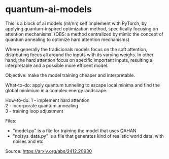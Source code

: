 # quantum-ai-models

This is a block of ai models (ml/nn) self implement with PyTorch, by applying quantum-inspired optimization method, specifically focusing on attention mechanisms. (OBS: a method centralized by mimic the concept of quantum annealing to optimize hard attention mechanisms)

Where generally the tradicionals models focus on the soft attention, distributing focus all around the inputs with its varying weighs. In other hand, the
hard attention focus on specific important inputs, resulting a interpretable and a possible more efficent model.

Objective: make the model training cheaper and interpretable.

What-to-do: apply quantum tunneling to escape local minima and find the global minimium in a complex energy landscape.

How-to-do:
1 - implement hard attention<br>
2 - incorporate quantum annealing<br>
3 - training loop adjustment<br>

Files:
 - "model.py" is a file for training the model that uses QAHAN
 - "noisys_data.py" is a file that generates kind of realistic world data, with noises and etc

 Source: https://arxiv.org/abs/2412.20930
